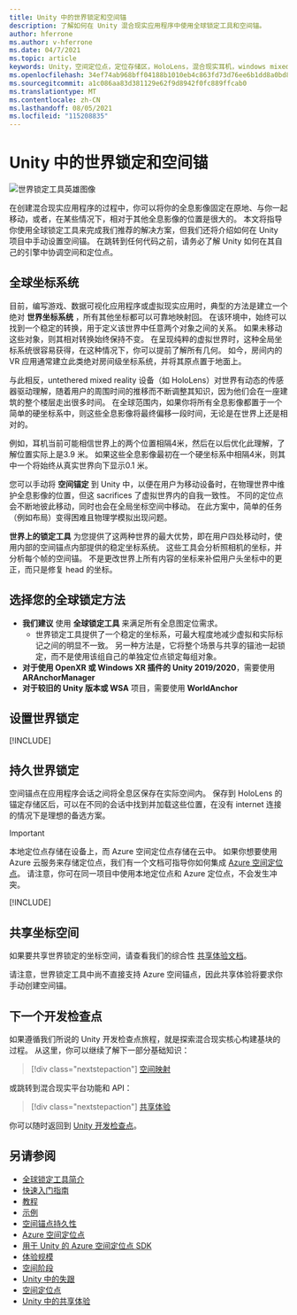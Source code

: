 ```yaml
---
title: Unity 中的世界锁定和空间锚
description: 了解如何在 Unity 混合现实应用程序中使用全球锁定工具和空间锚。
author: hferrone
ms.author: v-hferrone
ms.date: 04/7/2021
ms.topic: article
keywords: Unity，空间定位点，定位存储区，HoloLens，混合现实耳机，windows mixed reality 耳机，虚拟现实耳机，世界锁定工具，全息影像
ms.openlocfilehash: 34ef74ab968bff04188b1010eb4c863fd73d76ee6b1dd8a0bd89c7d4232a2be9
ms.sourcegitcommit: a1c086aa83d381129e62f9d8942f0fc889ffcab0
ms.translationtype: MT
ms.contentlocale: zh-CN
ms.lasthandoff: 08/05/2021
ms.locfileid: "115208835"
---
```

# <a name="world-locking-and-spatial-anchors-in-unity"></a>Unity 中的世界锁定和空间锚

![世界锁定工具英雄图像](images/wlt-img-01.jpeg)

在创建混合现实应用程序的过程中，你可以将你的全息影像固定在原地、与你一起移动，或者，在某些情况下，相对于其他全息影像的位置是很大的。 本文将指导你使用全球锁定工具来完成我们推荐的解决方案，但我们还将介绍如何在 Unity 项目中手动设置空间锚。 在跳转到任何代码之前，请务必了解 Unity 如何在其自己的引擎中协调空间和定位点。

## <a name="world-scale-coordinate-systems"></a>全球坐标系统

目前，编写游戏、数据可视化应用程序或虚拟现实应用时，典型的方法是建立一个绝对 **世界坐标系统** ，所有其他坐标都可以可靠地映射回。 在该环境中，始终可以找到一个稳定的转换，用于定义该世界中任意两个对象之间的关系。 如果未移动这些对象，则其相对转换始终保持不变。 在呈现纯粹的虚拟世界时，这种全局坐标系统很容易获得，在这种情况下，你可以提前了解所有几何。 如今，房间内的 VR 应用通常建立此类绝对房间级坐标系统，并将其原点置于地面上。

与此相反，untethered mixed reality 设备（如 HoloLens）对世界有动态的传感器驱动理解，随着用户的周围时间的推移而不断调整其知识，因为他们会在一座建筑的整个楼层走出很多时间。 在全球范围内，如果你将所有全息影像都置于一个简单的硬坐标系中，则这些全息影像将最终偏移一段时间，无论是在世界上还是相对的。

例如，耳机当前可能相信世界上的两个位置相隔4米，然后在以后优化此理解，了解位置实际上是3.9 米。 如果这些全息影像最初在一个硬坐标系中相隔4米，则其中一个将始终从真实世界向下显示0.1 米。

您可以手动将 **空间锚定** 到 Unity 中，以便在用户为移动设备时，在物理世界中维护全息影像的位置，但这 sacrifices 了虚拟世界内的自我一致性。 不同的定位点会不断地彼此移动，同时也会在全局坐标空间中移动。 在此方案中，简单的任务（例如布局）变得困难且物理学模拟出现问题。

**世界上的锁定工具** 为您提供了这两种世界的最大优势，即在用户四处移动时，使用内部的空间锚点内部提供的稳定坐标系统。 这些工具会分析照相机的坐标，并分析每个帧的空间锚。 不是更改世界上所有内容的坐标来补偿用户头坐标中的更正，而只是修复 head 的坐标。

## <a name="choosing-your-world-locking-approach"></a>选择您的全球锁定方法

* **我们建议** 使用 **全球锁定工具** 来满足所有全息图定位需求。 
    * 世界锁定工具提供了一个稳定的坐标系，可最大程度地减少虚拟和实际标记之间的明显不一致。 另一种方法是，它将整个场景与共享的锚池一起锁定，而不是使用该组自己的单独定位点锁定每组对象。
* **对于使用 OpenXR 或 Windows XR 插件的 Unity 2019/2020**，需要使用 **ARAnchorManager**
* **对于较旧的 Unity 版本或 WSA** 项目，需要使用 **WorldAnchor**

## <a name="setting-up-world-locking"></a>设置世界锁定 

[!INCLUDE[](includes/world-locking/world-locking-setup.md)]

## <a name="persistent-world-locking"></a>持久世界锁定

空间锚点在应用程序会话之间将全息区保存在实际空间内。 保存到 HoloLens 的锚定存储区后，可以在不同的会话中找到并加载这些位置，在没有 internet 连接的情况下是理想的备选方案。

> [!IMPORTANT]
> 本地定位点存储在设备上，而 Azure 空间定位点存储在云中。 如果你想要使用 Azure 云服务来存储定位点，我们有一个文档可指导你如何集成 [Azure 空间定位点](../mixed-reality-cloud-services.md#azure-spatial-anchors)。 请注意，你可在同一项目中使用本地定位点和 Azure 定位点，不会发生冲突。

[!INCLUDE[](includes/world-locking/world-locking-persistence.md)]

## <a name="sharing-coordinate-spaces"></a>共享坐标空间 

如果要共享世界锁定的坐标空间，请查看我们的综合性 [共享体验文档](shared-experiences-in-unity.md)。

请注意，世界锁定工具中尚不直接支持 Azure 空间锚点，因此共享体验将要求你手动创建空间锚。

## <a name="next-development-checkpoint"></a>下一个开发检查点

如果遵循我们所说的 Unity 开发检查点旅程，就是探索混合现实核心构建基块的过程。 从这里，你可以继续了解下一部分基础知识：

> [!div class="nextstepaction"]
> [空间映射](spatial-mapping-in-unity.md)

或跳转到混合现实平台功能和 API：

> [!div class="nextstepaction"]
> [共享体验](shared-experiences-in-unity.md)

你可以随时返回到 [Unity 开发检查点](unity-development-overview.md#2-core-building-blocks)。

## <a name="see-also"></a>另请参阅
* [全球锁定工具简介](https://microsoft.github.io/MixedReality-WorldLockingTools-Unity/DocGen/Documentation/IntroFAQ.html)
* [快速入门指南](https://microsoft.github.io/MixedReality-WorldLockingTools-Unity/DocGen/Documentation/HowTos/QuickStart.html)
* [教程](https://microsoft.github.io/MixedReality-WorldLockingTools-Samples/Tutorial/01_Minimal/01_Minimal.html)
* [示例](https://microsoft.github.io/MixedReality-WorldLockingTools-Unity/DocGen/Documentation/HowTos/SampleApplications.html)
* [空间锚点持久性](../../design/coordinate-systems.md#spatial-anchor-persistence)
* <a href="/azure/spatial-anchors" target="_blank">Azure 空间定位点</a>
* <a href="/dotnet/api/Microsoft.Azure.SpatialAnchors" target="_blank">用于 Unity 的 Azure 空间定位点 SDK</a>
* [体验规模](../../design/coordinate-systems.md#mixed-reality-experience-scales)
* [空间阶段](../../design/coordinate-systems.md#stage-frame-of-reference)
* [Unity 中的失跟](tracking-loss-in-unity.md)
* [空间定位点](../../design/spatial-anchors.md)
* [Unity 中的共享体验](shared-experiences-in-unity.md)
